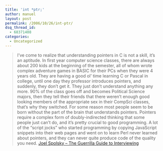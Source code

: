 ```yaml
---
title: 'int *ptr;'
author: manuel
layout: post
permalink: /2006/10/26/int-ptr/
dsq_thread_id:
  - 68371408
categories:
  - Uncategorized
---
```

> I&#8217;ve come to realize that understanding pointers in C is not a skill, it&#8217;s an aptitude. In first year computer science classes, there are always about 200 kids at the beginning of the semester, all of whom wrote complex adventure games in <span class="caps">BASIC</span> for their PCs when they were 4 years old. They are having a good ol&#8217; time learning C or Pascal in college, until one day they professor introduces pointers, and suddenly, they don&#8217;t get it. They just don&#8217;t understand anything any more. 90% of the class goes off and becomes Political Science majors, then they tell their friends that there weren&#8217;t enough good looking members of the appropriate sex in their CompSci classes, that&#8217;s why they switched. For some reason most people seem to be born without the part of the brain that understands pointers. Pointers require a complex form of doubly-indirected thinking that some people just can&#8217;t do, and it&#8217;s pretty crucial to good programming. A lot of the &#8220;script jocks&#8221; who started programming by copying JavaScript snippets into their web pages and went on to learn Perl never learned about pointers, and they can never quite produce code of the quality you need. 
[Joel Spolsky &#8211; The Guerrilla Guide to Interviewing][1]

 [1]: http://www.joelonsoftware.com/articles/GuerrillaInterviewing3.html